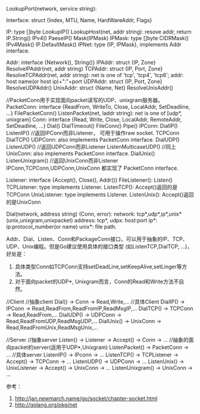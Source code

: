 LookupPort(network, service string):

Interface: struct {Index, MTU, Name, HardWareAddr, Flags}

IP: type []byte
  LookupIP()
  LookupHost(net, addr string): resove addr, return IP.String()
  IPv4()
  PaeseIP()
  Mask(IPMask)
IPMask: type []byte
  CIDRMask()
  IPv4Mask()
  IP.DefaultMask()
IPNet: type {IP, IPMask}, implements Addr interface.

Addr: interface {Network(), String()}
  IPAddr: struct {IP, Zone}
    ResolveIPAddr(net, addr string)
  TCPAddr: struct {IP, Port, Zone}
    ResolveTCPAddr(net, addr string): net is one of 'tcp', 'tcp4', 'tcp6'; addr: host name(or host ip)+":"+port
  UDPAddr: struct {IP, Port, Zone}
    ResolveUDPAddr()
  UnixAddr: struct {Name, Net}
    ResolveUnixAddr()

//PacketConn用于实现面向packet读写的UDP、unixgram服务器。
PacketConn: interface {ReadFrom, WriteTo, Close, LocalAddr, SetDeadline, ...}
    FilePacketConn()
    ListenPacket(net, laddr string): net is one of [udp*, unixgram]
Conn: interface {Read, Write, Close, LocalAddr, RemoteAddr, SetDeadline, ...}
    Dial()
    DialTimeout()
    FileConn()
    Pipe()
  IPConn:
    DialIP()
    ListenIP() //返回IPConn而非Listener， 可用于操作raw socket.
  TCPConn
    DialTCP()
  UDPConn: also implements PacketConn interface.
    DialUDP()
    ListenUDP() //返回UDPConn而非Listener
    ListenMulticaseUDP() //同上
  UnixConn: also implements PacketConn interface.
    DialUnix()
    ListenUnixgram() //返回UnixConn而非Listener
IPConn,TCPConn,UDPConn,UnixConn 都实现了 PacketConn interface.

Listener: interface {Accept(), Close(), Addr()}
    FileListener():
    Listen()
  TCPListener: type implements Listener.
    ListenTCP(): Accept()返回的是TCPConn
  UnixListener: type implements Listener.
    ListenUnix(): Accept()返回的是UnixConn

Dial(network, address string) (Conn, error):
  network: tcp*,udp*,ip*,unix*(unix,unixgram,unixpacket)
  address:
     tcp*, udpx: host:port
     ip*: ip:protocol_number(or name)
     unix*: file path.

Addr、Dial、Listen、Conn和PackageConn接口，可以用于抽象的IP、TCP、UDP、Unix编程。但是Go建议使用具体的接口类型
(如ListenTCP,DialTCP, ...)， 好处是：
1. 具体类型Conn如TCPConn支持setDeadLine,setKeepAlive,setLinger等方法。
2. 对于面向packet的UDP*, Unixgram而言，Conn的Read和Write方法不自然。

//Client
//抽象client
Dial() -> Conn -> Read,Write,...
//具体Client
DialIP() -> IPConn -> Read,ReadFrom,ReadFromIP,ReadMsgIP,...
DialTCP() -> TCPConn -> Read,ReadFrom,...
DialUDP() -> UDPConn -> Read,ReadFromUDP,ReadMsgUDP,...
DialUnix() -> UnixConn -> Read,ReadFromUnix,ReadMsgUnix,...

//Server
//抽象server
Listen() -> Listener -> Accept() -> Conn -> ...
//抽象的面向packet的server(适用于UDP*,Unixgram)
ListenPacket() -> PacketConn -> ...
//具体server
ListenIP() -> IPconn -> ...
ListenTCP() -> TCPListener -> Accept() -> TCPConn -> ...
ListenUDP() -> UDPConn -> ...
ListenUnix() -> UnixListener -> Accept() -> UnixConn -> ...
ListenUnixgram() -> UnixConn -> ...

参考：
1. http://jan.newmarch.name/go/socket/chapter-socket.html
2. http://golang.org/pkg/net
